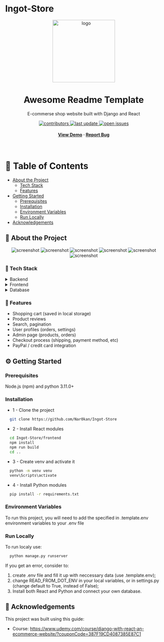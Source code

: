 # Ingot-Store

<div align="center">

  <img src="" alt="logo" width="200" height="auto" />
  <h1>Awesome Readme Template</h1>
  
  <p>
    E-commerse shop website built with Django and React
  </p>

  
<!-- Badges -->
<p>
  <a href="https://github.com/Nar0kan/Ingot-Store/graphs/contributors">
    <img src="https://img.shields.io/github/contributors/Nar0kan/Ingot-Store/" alt="contributors" />
  </a>
  <a href="https://img.shields.io/github/last-commit/Nar0kan/Ingot-Store/">
    <img src="https://img.shields.io/github/last-commit/Nar0kan/Ingot-Store/" alt="last update" />
  </a>
  <a href="https://github.com/Nar0kan/Ingot-Store/">
    <img src="https://img.shields.io/github/issues/Nar0kan/Ingot-Store/" alt="open issues" />
  </a>
</p>
   
<h4>
    <a href="https://ingot-store-6876b1ee7d4d.herokuapp.com/#/">View Demo</a>
  <span> · </span>
    <a href="https://github.com/Nar0kan/Ingot-Store/issues/">Report Bug</a>
</div>

<br />

<!-- Table of Contents -->
# :notebook_with_decorative_cover: Table of Contents

- [About the Project](#star2-about-the-project)
  * [Tech Stack](#toolbox-tech-stack)
  * [Features](#dart-features)
- [Getting Started](#gear-getting-started)
  * [Prerequisites](#prerequisites)
  * [Installation](#installation)
  * [Environment Variables](#environment-variables)
  * [Run Locally](#run-locally)
- [Acknowledgements](#gem-acknowledgements)
  

<!-- About the Project -->
## :star2: About the Project

<div align="center"> 
  <img src="" alt="screenshot" />
  <img src="" alt="screenshot" />
  <img src="" alt="screenshot" />
  <img src="" alt="screenshot" />
  <img src="" alt="screenshot" />
  <img src="" alt="screenshot" />
</div>


<!-- TechStack -->
### :toolbox: Tech Stack

<details>
<summary>Backend</summary>
  <ul>
    <li>Django</li>
    <li>REST Framework</li>
  </ul>
</details>

<details>
<summary>Frontend</summary>
  <ul>
    <li>React</li>
    <li>Redux</li>
    <li>Bootstrap</li>
    <li>Pure CSS</li>
  </ul>
</details>

<details>
<summary>Database</summary>
  <ul>
    <li>PostgreSQL</li>
  </ul>
</details>

<!-- Features -->
### :dart: Features

* Shopping cart (saved in local storage)
* Product reviews
* Search, pagination
* User profiles (orders, settings)
* Admin page (products, orders)
* Checkout process (shipping, payment method, etc)
* PayPal / credit card integration

<!-- Getting Started -->
## 	:gear: Getting Started

<!-- Prerequisites -->
### Prerequisites

Node.js (npm) and python 3.11.0+


<!-- Installation -->
### Installation


* 1 - Clone the project
```bash
  git clone https://github.com/Nar0kan/Ingot-Store
```

* 2 - Install React  modules
```bash
  cd Ingot-Store/frontend
  npm install
  npm run build
  cd ..
```

* 3 - Create venv and activate it
```bash
  python -m venv venv
  venv\Scripts\activate
```

* 4 - Install Python modules
```bash
  pip install -r requirements.txt
```


<!-- Env Variables -->
### Environment Variables

To run this project, you will need to add the specified in .template.env environment variables to your .env file


<!-- Run Locally -->
### Run Locally

To run localy use:
```bash
  python manage.py runserver
```

If you get an error, consider to:
1) create .env file and fill it up with neccessary data (use .template.env);
2) change READ_FROM_DOT_ENV in your local variables, or in settings.py (change default to True, instead of False);
3) Install both React and Python and connect your own database.


<!-- Acknowledgments -->
## :gem: Acknowledgements

This project was built using this guide:
 - Course: https://www.udemy.com/course/django-with-react-an-ecommerce-website/?couponCode=387F19CD4087385E87C1
